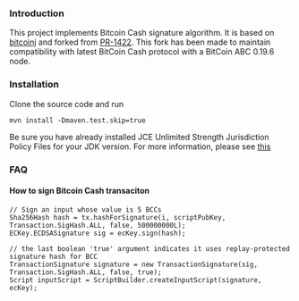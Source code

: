 ### Introduction

This project implements Bitcoin Cash signature algorithm. It is based on [bitcoinj](https://github.com/bitcoinj/bitcoinj) and forked from [PR-1422](https://github.com/bitcoinj/bitcoinj/pull/1422).
This fork has been made to maintain compatibility with latest BitCoin Cash protocol with a BitCoin ABC 0.19.6 node.

### Installation

Clone the source code and run

```
mvn install -Dmaven.test.skip=true
```

Be sure you have already installed JCE Unlimited Strength Jurisdiction Policy Files for your JDK version. For more information, please see [this](https://stackoverflow.com/questions/6481627/java-security-illegal-key-size-or-default-parameters)

### FAQ

#### How to sign Bitcoin Cash transaciton
```
// Sign an input whose value is 5 BCCs
Sha256Hash hash = tx.hashForSignature(i, scriptPubKey, Transaction.SigHash.ALL, false, 500000000L);
ECKey.ECDSASignature sig = ecKey.sign(hash);

// the last boolean 'true' argument indicates it uses replay-protected signature hash for BCC
TransactionSignature signature = new TransactionSignature(sig, Transaction.SigHash.ALL, false, true);
Script inputScript = ScriptBuilder.createInputScript(signature, ecKey);
```
